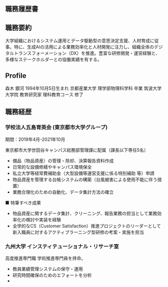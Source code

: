 ## 職務履歴書

## 職務要約

大学組織におけるシステム運用とデータ駆動型の意思決定支援、人材育成に従事。特に、生成AIの活用による業務効率化と人材開発に注力し、組織全体のデジタルトランスフォーメーション（DX）を推進。豊富な研修開発・運営経験と、多様なステークホルダーとの協働実績を有する。

## Profile

森木 銀河
1994年10月5日生まれ
京都産業大学 理学部物理科学科 卒業
筑波大学大学院 教育研究家 理科教育コース 修了


## 職務経歴

### 学校法人五島育英会 (東京都市大学グループ)

期間：2019年4月-2021年10月

東京都市大学世田谷キャンパス総務部管理課に配属（課長以下専任5名）

* 備品（物品資産）の管理・除却、決算報告資料作成
* 日常的な設備修繕やキャンパス環境保全
* 私立大学等経常費補助金（大型設備等運営支援に係る特別補助 等）申請
* 物品資産を管理する台帳システムの構築（台風被害による使用不能に伴う措置）
* 業務合理化のための自動化、データ集計方法の確立

■ 特筆すべき成果

* 物品資産に関するデータ集計、クリーニング、報告業務の担当として業務効率化の検討や実装を経験
* 全学的なCS（Customer Satisfaction）推進プロジェクトのリーダーとして新入職員に対するアクティブラーニング型研修の考案・実施を担当

### 九州大学 インスティテューショナル・リサーチ室

高度推進専門職 学術推進専門員を拝命。

* 教員業績管理システムの保守・運用
* 研究時間確保のためのエフォートを分析
* 